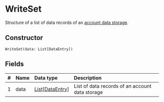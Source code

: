 # WriteSet

Structure of a list of data records of an [account data storage](/blockchain/account/account-data-storage.md).

## Constructor

``` ride
WriteSet(data: List[DataEntry])
```

## Fields

|   #   | Name | Data type | Description |
| :--- | :--- | :--- | :--- |
| 1 | data | [List](/ride/data-types/list.md)[[DataEntry](/ride/structures/common-structures/data-entry.md)] | List of data records of an account data storage |
